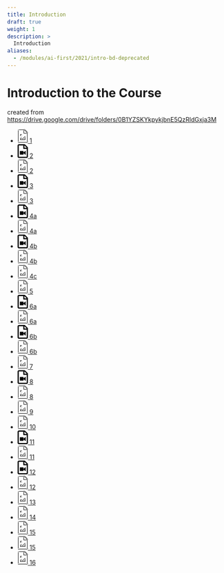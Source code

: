 ```yaml
---
title: Introduction
draft: true
weight: 1
description: >
  Introduction
aliases:
  - /modules/ai-first/2021/intro-bd-deprecated
---
```


# Introduction to the Course

created from <https://drive.google.com/drive/folders/0B1YZSKYkpykjbnE5QzRldGxja3M>

* [![Presentation](/images/presentation.png) 1](https://drive.google.com/open?id=0B1YZSKYkpykjeEdNcXBySU40dGc)
* [![Video](/images/video.png) 2](https://drive.google.com/open?id=0B1YZSKYkpykjYkNlVWQzeE8yRTg)
* [![Presentation](/images/presentation.png) 2](https://drive.google.com/open?id=0B1YZSKYkpykjTkVXLXhXbTlVVjQ)
* [![Video](/images/video.png) 3](https://drive.google.com/open?id=0B1YZSKYkpykjamlVTTBGajA4bU0)
* [![Presentation](/images/presentation.png) 3](https://drive.google.com/open?id=0B1YZSKYkpykjdVZGYVVzNzZtNnM)
* [![Video](/images/video.png) 4a](https://drive.google.com/open?id=0B1YZSKYkpykjSEplaTdlQTBVWVE)
* [![Presentation](/images/presentation.png) 4a](https://drive.google.com/open?id=0B1YZSKYkpykjbkN5OFBYOERWQ3c)
* [![Video](/images/video.png) 4b](https://drive.google.com/open?id=0B1YZSKYkpykjbVlUb1FvbnE5LXc)
* [![Presentation](/images/presentation.png) 4b](https://drive.google.com/open?id=0B1YZSKYkpykjXzg5dXI3eHVHd1U)
* [![Presentation](/images/presentation.png) 4c](https://drive.google.com/open?id=0B1YZSKYkpykja3RMTmtVVWlQVmc)
* [![Presentation](/images/presentation.png) 5](https://drive.google.com/open?id=0B1YZSKYkpykjNE9SYmtJeElhN1U)
* [![Video](/images/video.png) 6a](https://drive.google.com/open?id=0B1YZSKYkpykjQS1sNEpOdlh5ZG8)
* [![Presentation](/images/presentation.png) 6a](https://drive.google.com/open?id=0B1YZSKYkpykjQzdRSE1UUG5kaGM)
* [![Video](/images/video.png) 6b](https://drive.google.com/open?id=0B1YZSKYkpykjQzFQSTBpXzJBa28)
* [![Presentation](/images/presentation.png) 6b](https://drive.google.com/open?id=0B1YZSKYkpykjcTE2a2ExdUt2UzQ)
* [![Presentation](/images/presentation.png) 7](https://drive.google.com/open?id=0B1YZSKYkpykjWXNtTnYxVGR2ZUE)
* [![Video](/images/video.png) 8](https://drive.google.com/open?id=0B1YZSKYkpykjbWxXMVBETms0WEU)
* [![Presentation](/images/presentation.png) 8](https://drive.google.com/open?id=0B1YZSKYkpykjUVplV1kwVFpkRlE)
* [![Presentation](/images/presentation.png) 9](https://drive.google.com/open?id=0B1YZSKYkpykjSDFmdnVhTWxUVVk)
* [![Presentation](/images/presentation.png) 10](https://drive.google.com/open?id=0B1YZSKYkpykjd09FN3ZnWEFsQlk)
* [![Video](/images/video.png) 11](https://drive.google.com/open?id=0B1YZSKYkpykjOXIxTS00NXRJdms)
* [![Presentation](/images/presentation.png) 11](https://drive.google.com/open?id=0B1YZSKYkpykjd0d4OWdqRThKaEk)
* [![Video](/images/video.png) 12](https://drive.google.com/open?id=0B1YZSKYkpykjamJLNTZvYndyN2M)
* [![Presentation](/images/presentation.png) 12](https://drive.google.com/open?id=0B1YZSKYkpykjM0ZIeWgwMkhkcmM)
* [![Presentation](/images/presentation.png) 13](https://drive.google.com/open?id=0B1YZSKYkpykjODk2V19LX1Bxc2c)
* [![Presentation](/images/presentation.png) 14](https://drive.google.com/open?id=0B1YZSKYkpykjNTZhcllDMmJ4NGM)
* [![Presentation](/images/presentation.png) 15](https://drive.google.com/open?id=0B1YZSKYkpykjT3lCcFlkT0NSRUk)
* [![Presentation](/images/presentation.png) 15](https://drive.google.com/open?id=0B1YZSKYkpykjZ1RrZEtaSjNiS0U)
* [![Presentation](/images/presentation.png) 16](https://drive.google.com/open?id=0B1YZSKYkpykjWC02RzVtRVZaZjQ)

